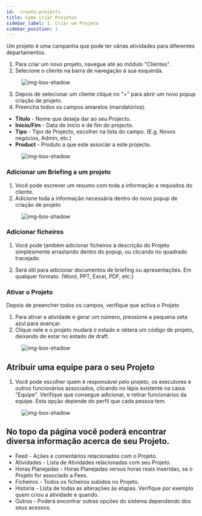 ```yaml
---
id:  create-projects
title: Como criar Projetos
sidebar_label: 1. Criar um Projeto
sidebar_position: 1
---
```



Um projeto é uma campanha que pode ter várias atividades para diferentes departamentos.

1. Para criar um novo projeto, navegue até ao módulo "Clientes".
2. Selecione o cliente na barra de navegação á sua esquerda.

<figure>

![img-box-shadow](/img/university/project-management/project-management-lesson1-1.png)
<figcaption></figcaption>
</figure>

3. Depois de selecionar um cliente clique no "+" para abrir um novo popup criação de projeto.
4. Preencha todos os campos amarelos (mandatórios).

- **Titulo** - Nome que deseja dar ao seu Projecto.
- **Inicio/Fim** - Data de inicio e de fim do projecto.
- **Tipo** - Tipo de Projecto, escolher na lista do campo. (E.g. Novos negócios, Admin, etc.)
- **Product** - Produto a que este associar a este projecto.

<figure>

![img-box-shadow](/img/university/project-management/project-management-lesson1-2.png)
<figcaption></figcaption>
</figure>

### Adicionar um Briefing a um projeto

1. Você pode escrever um resumo com toda a informação e requisitos do cliente.
2. Adicione toda a informação necessária dentro do novo popup de criação de projeto

<figure>

![img-box-shadow](/img/university/project-management/project-management-lesson1-3.png)
<figcaption></figcaption>
</figure>

### Adicionar ficheiros

1. Você pode também adicionar ficheiros à descrição do Projeto simplesmente arrastando dentro do popup, ou clicando no quadrado tracejado.

2. Será útil para adicionar documentos de briefing ou apresentações. Em qualquer formato. (Word, PPT, Excel, PDF, etc.)

### Ativar o Projeto

Depois de preencher todos os campos, verifique que activa o Projeto

1. Para ativar a atividade e gerar um número, pressione a pequena seta azul para avançar.
2. Clique nele e o projeto mudará o estado e obterá um código de projeto, deixando de estar no estado de draft.

<figure>

![img-box-shadow](/img/university/project-management/project-management-lesson1-4.png)
<figcaption></figcaption>
</figure>

## Atribuir uma equipe para o seu Projeto

1. Você pode escolher quem é responsável pelo projeto, os executores e outros funcionários associados, clicando no lápis existente na caixa "Equipe". Verifique que consegue adicionar, e retirar funcionários da equipe. Esta opção depende do perfil que cada pessoa tem.

<figure>

![img-box-shadow](/img/university/project-management/project-management-lesson1-5.png)
<figcaption></figcaption>
</figure>


## No topo da página você poderá encontrar diversa informação acerca de seu Projeto.

- Feed - Ações e comentários relacionados com o Projeto.
- Atividades - Lista de Atividades relacionadas com seu Projeto.
- Horas Planejadas - Horas Planejadas versus horas reais inseridas, se o Projeto for associado a Fees.
- Ficheiros - Todos os ficheiros subidos no Projeto.
- Historia - Lista de todas as alterações às etapas. Verifique por exemplo quem criou a atividade e quando.
- Outros - Poderá encontrar outras opções do sistema dependendo dos seus acessos.
